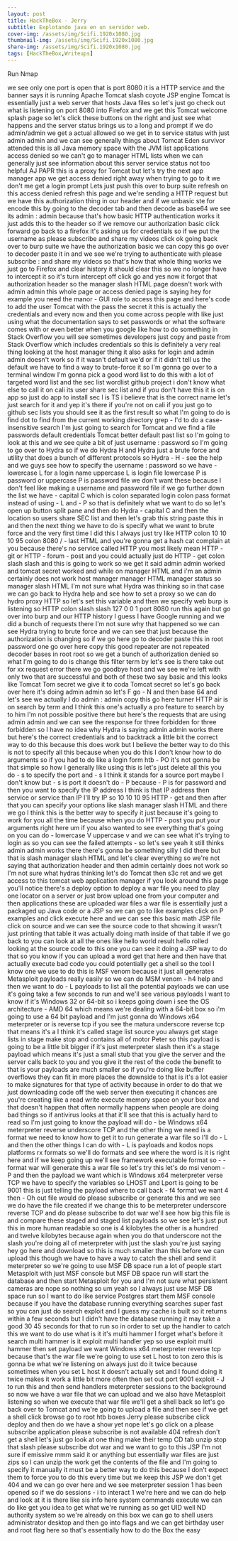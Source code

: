 ```yaml
---
layout: post
title: HackTheBox - Jerry
subtitle: Explotando java en un servidor web.
cover-img: /assets/img/Scifi.1920x1080.jpg
thumbnail-img: /assets/img/Scifi.1920x1080.jpg
share-img: /assets/img/Scifi.1920x1080.jpg
tags: [HackTheBox,Writeups]
---
```


Run Nmap 

we see only one port is open that is port 8080 it is a HTTP service and the banner says it is running Apache Tomcat slash coyote JSP engine Tomcat is essentially just a web server that hosts Java files so let's just go check out what is listening on port 8080 into Firefox and we get this Tomcat welcome splash page so let's click these buttons on the right and just see what happens and the server status brings us to a long and prompt if we do admin/admin we get a actual allowed so we get in to service status with just admin admin and we can see generally things about Tomcat Eden survivor attended this is all Java memory space with the JVM list applications access denied so we can't go to manager HTML lists when we can generally just see information about this server service status not too helpful AJ PAPR this is a proxy for Tomcat but let's try the next app manager app we get access denied right away when trying to go to it we don't me get a login prompt Lets just push this over to burp suite refresh on this access denied refresh this page and we're sending a HTTP request but we have this authorization thing in our header and if we unbasic ste for encode this by going to the decoder tab and then decode as base64 we see its admin : admin because that's how basic HTTP authentication works it just adds this to the header so if we remove our authorization basic click forward go back to a firefox it's asking us for credentials so if we put the username as please subscribe and share my videos click ok going back over to burp suite we have the authorization basic we can copy this go over to decoder paste it in and we see we're trying to authenticate with please subscribe : and share my videos so that's how that whole thing works we just go to Firefox and clear history it should clear this so we no longer have to intercept it so it's turn intercept off click go and yes now it forgot that authorization header so the manager slash HTML page doesn't work with admin admin this whole page or access denied page is saying hey for example you need the manor - GUI role to access this page and here's code to add the user Tomcat with the pass the secret it this is actually the credentials and every now and then you come across people with like just using what the documentation says to set passwords or what the software comes with or even better when you google like how to do something in Stack Overflow you will see sometimes developers just copy and paste from Stack Overflow which includes credentials so this is definitely a very real thing looking at the host manager thing it also asks for login and admin admin doesn't work so if it wasn't default we'd or if it didn't tell us the default we have to find a way to brute-force it so I'm gonna go over to a terminal window I'm gonna pick a good word list to do this with a lot of targeted word list and the sec list wordlist github project i don't know what else to call it on cali its user share sec list and if you don't have this it is on app so just do app to install sec l is TS i believe that is the correct name let's just search for it and yep it's there if you're not on cali if you just go to github sec lists you should see it as the first result so what I'm going to do is find dot to find from the current working directory grep - I'd to do a case-insensitive search I'm just going to search for Tomcat and we find a file passwords default credentials Tomcat better default past list so I'm going to look at this and we see quite a bit of just username : password so I'm going to go over to Hydra so if we do Hydra H and Hydra just a brute force and utility that does a bunch of different protocols so Hydra - H - see the help and we guys see how to specify the username : password so we have - lowercase L for a login name uppercase L is login file lowercase P is password or uppercase P is password file we don't want these because I don't feel like making a username and password file if we go further down the list we have - capital C which is colon separated login colon pass format instead of using - L and - P so that is definitely what we want to do so let's open up button split pane and then do Hydra - capital C and then the location so users share SEC list and then let's grab this string paste this in and then the next thing we have to do is specify what we want to brute force and the very first time I did this I always just try like HTTP colon 10 10 10 95 colon 8080 / - last HTML and you're gonna get a hash cat complain at you because there's no service called HTTP you most likely mean HTTP - git or HTTP - forum - post and you could actually just do HTTP - get colon slash slash and this is going to work so we get it said admin admin worked and tomcat secret worked and while on manager HTML and i'm an admin certainly does not work host manager manager HTML manager status so manager slash HTML I'm not sure what Hydra was thinking so in that case we can go back to Hydra help and see how to set a proxy so we can do hydro proxy HTTP so let's set this variable and then we specify web burp is listening so HTTP colon slash slash 127 0 0 1 port 8080 run this again but go over into burp and our HTTP history I guess I have Google running and we did a bunch of requests there I'm not sure why that happened so we can see Hydra trying to brute force and we can see that just because the authorization is changing so if we go here go to decoder paste this in root password one go over here copy this good repeater are not repeated decoder bases in root root so we get a bunch of authorization denied so what I'm going to do is change this filter term by let's see is there take out for xx request error there we go goodbye host and we see we're left with only two that are successful and both of these two say basic and this looks like Tomcat Tom secret we give it to coda Tomcat secret so let's go back over here it's doing admin admin so let's F go - N and then base 64 and let's see we actually I do admin : admin copy this go here turner HTTP air is on search by term and I think this one's actually a pro feature to search by to him I'm not possible positive there but here's the requests that are using admin admin and we can see the response for three forbidden for three forbidden so I have no idea why Hydra is saying admin admin works there but here's the correct credentials and to backtrack a little bit the correct way to do this because this does work but I believe the better way to do this is not to specify all this because when you do this I don't know how to do arguments so if you had to do like a login form htb - PO it's not gonna be that simple so how I generally like using this is let's just delete all this you do - s to specify the port and - s I think it stands for a source port maybe I don't know but - s is port it doesn't do - P because - P is for password and then you want to specify the IP address I think is that IP address then service or service than IP I'll try IP so 10 10 10 95 HTTP - get and then after that you can specify your options like slash manager slash HTML and there we go I think this is the better way to specify it just because it's going to work for you all the time because when you do HTTP - post you put your arguments right here um if you also wanted to see everything that's going on you can do - lowercase V uppercase v and we can see what it's trying to login as so you can see the failed attempts - so let's see yeah it still thinks admin admin works there there's gonna be something silly I did there but that is slash manager slash HTML and let's clear everything so we're not saying that authorization header and then admin certainly does not work so I'm not sure what hydras thinking let's do Tomcat then s3c ret and we get access to this tomcat web application manager if you look around this page you'll notice there's a deploy option to deploy a war file you need to play one locator on a server or just brow upload one from your computer and then applications these are uploaded war files a war file is essentially just a packaged up Java code or a JSP so we can go to like examples click on P examples and click execute here and we can see this basic math JSP file click on source and we can see the source code to that showing it wasn't just printing that table it was actually doing math inside of that table if we go back to you can look at all the ones like hello world result hello rolled looking at the source code to this one you can see it doing a JSP way to do that so you know if you can upload a word get that here and then have that actually execute bad code you could potentially get a shell so the tool I know one we use to do this is MSF venom because it just all generates Metasploit payloads really easily so we can do MSM venom - h4 help and then we want to do - L payloads to list all the potential payloads we can use it's going take a few seconds to run and we'll see various payloads I want to know if it's Windows 32 or 64-bit so i keeps going down i see the OS architecture - AMD 64 which means we're dealing with a 64-bit box so i'm going to use a 64 bit payload and I'm just gonna do Windows x64 meterpreter or is reverse tcp if you see the matura underscore reverse tcp that means it's a I think it's called stage list source you always get stage lists in stage make stop and contains all of motor Peter so this payload is going to be a little bit bigger if it's just meterpreter slash then it's a stage payload which means it's just a small stub that you give the server and the server calls back to you and you give it the rest of the code the benefit to that is your payloads are much smaller so if you're doing like buffer overflows they can fit in more places the downside to that is it's a lot easier to make signatures for that type of activity because in order to do that we just downloading code off the web server then executing it chances are you're creating like a read write execute memory space on your box and that doesn't happen that often normally happens when people are doing bad things so if antivirus looks at that it'll see that this is actually hard to read so I'm just going to know the payload will do - be Windows x64 meterpreter reverse underscore TCP and the other thing we need is a format we need to know how to get it to run generate a war file so I'll do - L and then the other things I can do with - L is payloads and kodos nops platforms rx formats so we'll do formats and see where the word is it is right here and if we keep going up we'll see framework executable format so - - format war will generate this a war file so let's try this let's do msi venom - P and then the payload we want which is Windows x64 meterpreter verse TCP we have to specify the variables so LHOST and Lport is going to be 9001 this is just telling the payload where to call back - f4 format we want 4 then - Oh out file would do please subscribe or generate this and we see we do have the file created if we change this to be meterpreter underscore reverse TCP and do please subscribe to dot war we'll see how big this file is and compare these staged and staged list payloads so we see let's just put this in more human readable so one is 4 kilobytes the other is a hundred and twelve kilobytes because again when you do that underscore not the slash you're doing all of meterpreter with just the slash you're just saying hey go here and download so this is much smaller than this before we can upload this though we have to have a way to catch the shell and send it meterpreter so we're going to use MSF DB space run a lot of people start Metasploit with just MSF console but MSF DB space run will start the database and then start Metasploit for you and I'm not sure what persistent cameras are nope so nothing so um yeah so I always just use MSF DB space run so I want to do like service Postgres start them MSF console because if you have the database running everything searches super fast so you can just do search exploit and I guess my cache is built so it returns within a few seconds but I didn't have the database running it may take a good 30 45 seconds for that to run so in order to set up the handler to catch this we want to do use what is it it's multi hammer I forget what's before it search multi hammer is it exploit multi handler yep so use exploit multi hammer then set payload we want Windows x64 meterpreter reverse tcp because that's the war file we're going to use set L host to ton zero this is gonna be what we're listening on always just do it twice because sometimes when you set L host it doesn't actually set and I found doing it twice makes it work a little bit more often then set out port 9001 exploit - J to run this and then send handlers meterpreter sessions to the background so now we have a war file that we can upload and we also have Metasploit listening so when we execute that war file we'll get a shell back so let's go back over to Tomcat and we're going to upload a file and then see if we get a shell click browse go to root htb boxes Jerry please subscribe click deploy and then do we have a show yet nope let's go click on a please subscribe application please subscribe is not available 404 refresh don't get a shell let's just go look at one thing make their temp CD tab unzip stop that slash please subscribe dot war and we want to go to this JSP I'm not sure if emissive mmm said it or anything but essentially war files are just zips so I can unzip the work get the contents of the file and I'm going to specify it manually it must be a better way to do this because I don't expect them to force you to do this every time but we keep this JSP we don't get 404 and we can go over here and we see meterpreter session 1 has been opened so if we do sessions - i to interact 1 we're here and we can do help and look at it is there like sis info here system commands execute we can do like get you idea to get what we're running as so get UID well ND authority system so we're already on this box we can go to shell users administrator desktop and then go into flags and we can get birthday user and root flag here so that's essentially how to do the Box the easy 
